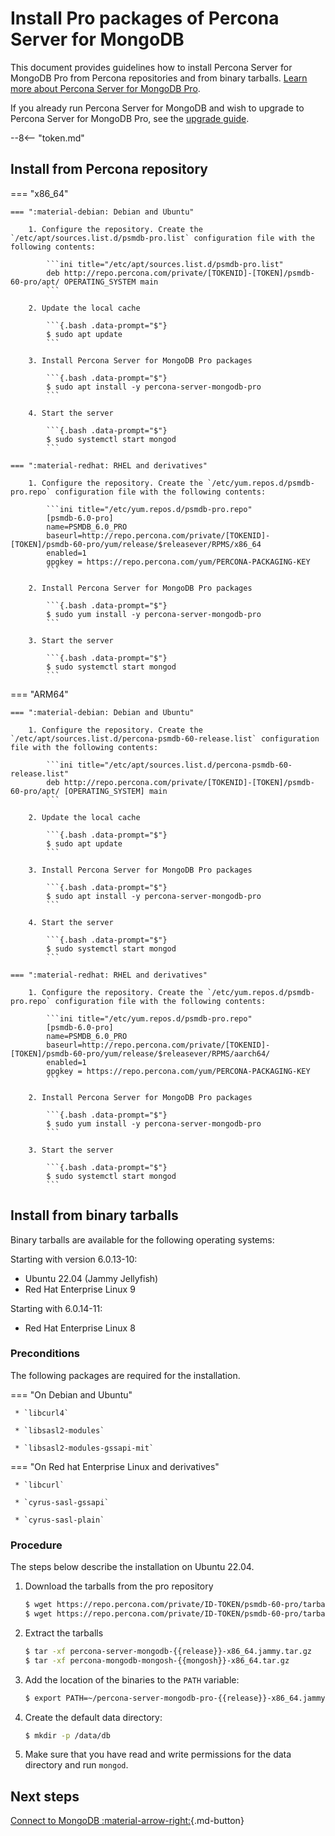 # Install Pro packages of Percona Server for MongoDB

This document provides guidelines how to install Percona Server for MongoDB Pro from Percona repositories and from binary tarballs. [Learn more about Percona Server for MongoDB Pro](../psmdb-pro.md).

If you already run Percona Server for MongoDB and wish to upgrade to Percona Server for MongoDB Pro, see the [upgrade guide](update-pro.md).

--8<-- "token.md"

## Install from Percona repository

=== "x86_64"

    === ":material-debian: Debian and Ubuntu"    

        1. Configure the repository. Create the `/etc/apt/sources.list.d/psmdb-pro.list` configuration file with the following contents:    

            ```ini title="/etc/apt/sources.list.d/psmdb-pro.list"
            deb http://repo.percona.com/private/[TOKENID]-[TOKEN]/psmdb-60-pro/apt/ OPERATING_SYSTEM main
            ```    

        2. Update the local cache    

            ```{.bash .data-prompt="$"}
            $ sudo apt update
            ```    

        3. Install Percona Server for MongoDB Pro packages    

            ```{.bash .data-prompt="$"}
            $ sudo apt install -y percona-server-mongodb-pro
            ```    

        4. Start the server    

            ```{.bash .data-prompt="$"}
            $ sudo systemctl start mongod
            ```    

    === ":material-redhat: RHEL and derivatives"    

        1. Configure the repository. Create the `/etc/yum.repos.d/psmdb-pro.repo` configuration file with the following contents:    

            ```ini title="/etc/yum.repos.d/psmdb-pro.repo"
            [psmdb-6.0-pro]
            name=PSMDB_6.0_PRO
            baseurl=http://repo.percona.com/private/[TOKENID]-[TOKEN]/psmdb-60-pro/yum/release/$releasever/RPMS/x86_64
            enabled=1
            gpgkey = https://repo.percona.com/yum/PERCONA-PACKAGING-KEY
            ```    

        2. Install Percona Server for MongoDB Pro packages    

            ```{.bash .data-prompt="$"}
            $ sudo yum install -y percona-server-mongodb-pro
            ```
            
        3. Start the server    

            ```{.bash .data-prompt="$"}
            $ sudo systemctl start mongod
            ```

=== "ARM64"

    === ":material-debian: Debian and Ubuntu"    

        1. Configure the repository. Create the `/etc/apt/sources.list.d/percona-psmdb-60-release.list` configuration file with the following contents:    

            ```ini title="/etc/apt/sources.list.d/percona-psmdb-60-release.list"
            deb http://repo.percona.com/private/[TOKENID]-[TOKEN]/psmdb-60-pro/apt/ [OPERATING_SYSTEM] main
            ```    

        2. Update the local cache    

            ```{.bash .data-prompt="$"}
            $ sudo apt update
            ```    

        3. Install Percona Server for MongoDB Pro packages    

            ```{.bash .data-prompt="$"}
            $ sudo apt install -y percona-server-mongodb-pro
            ```    

        4. Start the server    

            ```{.bash .data-prompt="$"}
            $ sudo systemctl start mongod
            ```    

    === ":material-redhat: RHEL and derivatives"    

        1. Configure the repository. Create the `/etc/yum.repos.d/psmdb-pro.repo` configuration file with the following contents:    

            ```ini title="/etc/yum.repos.d/psmdb-pro.repo"
            [psmdb-6.0-pro]
            name=PSMDB_6.0_PRO
            baseurl=http://repo.percona.com/private/[TOKENID]-[TOKEN]/psmdb-60-pro/yum/release/$releasever/RPMS/aarch64/
            enabled=1
            gpgkey = https://repo.percona.com/yum/PERCONA-PACKAGING-KEY
            ```    

        2. Install Percona Server for MongoDB Pro packages    

            ```{.bash .data-prompt="$"}
            $ sudo yum install -y percona-server-mongodb-pro
            ```
            
        3. Start the server    

            ```{.bash .data-prompt="$"}
            $ sudo systemctl start mongod
            ```



## Install from binary tarballs

Binary tarballs are available for the following operating systems:

Starting with version 6.0.13-10:

* Ubuntu 22.04 (Jammy Jellyfish)
* Red Hat Enterprise Linux 9

Starting with 6.0.14-11: 

* Red Hat Enterprise Linux 8 

### Preconditions

The following packages are required for the installation.

=== "On Debian and Ubuntu"
     
     * `libcurl4`

     * `libsasl2-modules`

     * `libsasl2-modules-gssapi-mit`


=== "On Red hat Enterprise Linux and derivatives"

     * `libcurl`

     * `cyrus-sasl-gssapi`

     * `cyrus-sasl-plain`

### Procedure

The steps below describe the installation on Ubuntu 22.04.

1. Download the tarballs from the pro repository 

    ```{.bash data-prompt="$"}
    $ wget https://repo.percona.com/private/ID-TOKEN/psmdb-60-pro/tarballs/percona-server-mongodb-pro-{{release}}-x86_64.jammy.tar.gz\
    $ wget https://repo.percona.com/private/ID-TOKEN/psmdb-60-pro/tarballs/percona-mongodb-mongosh-{{mongosh}}-x86_64.tar.gz
    ```
2. Extract the tarballs

    ```{.bash data-prompt='$'} 
    $ tar -xf percona-server-mongodb-{{release}}-x86_64.jammy.tar.gz
    $ tar -xf percona-mongodb-mongosh-{{mongosh}}-x86_64.tar.gz
    ```


3. Add the location of the binaries to the `PATH` variable:

    ```{.bash data-prompt="$"}
    $ export PATH=~/percona-server-mongodb-pro-{{release}}-x86_64.jammy/bin/:~/percona-mongodb-mongosh-{{mongosh}}/bin/:$PATH
    ```


4. Create the default data directory:

    ```{.bash data-prompt="$"}
    $ mkdir -p /data/db
    ```

5. Make sure that you have read and write permissions for the data
directory and run `mongod`.


## Next steps

[Connect to MongoDB :material-arrow-right:](../connect.md){.md-button}
